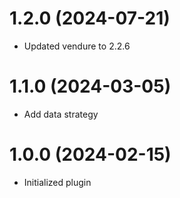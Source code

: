 # 1.2.0 (2024-07-21)

- Updated vendure to 2.2.6

# 1.1.0 (2024-03-05)

- Add data strategy

# 1.0.0 (2024-02-15)

- Initialized plugin
